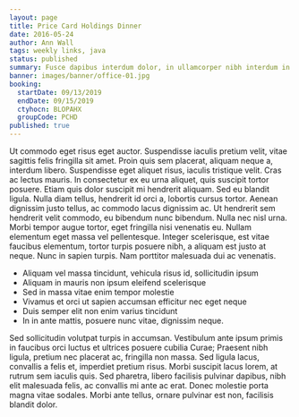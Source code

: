 ```yaml
---
layout: page
title: Price Card Holdings Dinner
date: 2016-05-24
author: Ann Wall
tags: weekly links, java
status: published
summary: Fusce dapibus interdum dolor, in ullamcorper nibh interdum in. Morbi.
banner: images/banner/office-01.jpg
booking:
  startDate: 09/13/2019
  endDate: 09/15/2019
  ctyhocn: BLOPAHX
  groupCode: PCHD
published: true
---
```

Ut commodo eget risus eget auctor. Suspendisse iaculis pretium velit, vitae sagittis felis fringilla sit amet. Proin quis sem placerat, aliquam neque a, interdum libero. Suspendisse eget aliquet risus, iaculis tristique velit. Cras ac lectus mauris. In consectetur ex eu urna aliquet, quis suscipit tortor posuere. Etiam quis dolor suscipit mi hendrerit aliquam. Sed eu blandit ligula. Nulla diam tellus, hendrerit id orci a, lobortis cursus tortor.
Aenean dignissim justo tellus, ac commodo lacus dignissim ac. Ut hendrerit sem hendrerit velit commodo, eu bibendum nunc bibendum. Nulla nec nisl urna. Morbi tempor augue tortor, eget fringilla nisi venenatis eu. Nullam elementum eget massa vel pellentesque. Integer scelerisque, est vitae faucibus elementum, tortor turpis posuere nibh, a aliquam est justo at neque. Nunc in sapien turpis. Nam porttitor malesuada dui ac venenatis.

* Aliquam vel massa tincidunt, vehicula risus id, sollicitudin ipsum
* Aliquam in mauris non ipsum eleifend scelerisque
* Sed in massa vitae enim tempor molestie
* Vivamus et orci ut sapien accumsan efficitur nec eget neque
* Duis semper elit non enim varius tincidunt
* In in ante mattis, posuere nunc vitae, dignissim neque.

Sed sollicitudin volutpat turpis in accumsan. Vestibulum ante ipsum primis in faucibus orci luctus et ultrices posuere cubilia Curae; Praesent nibh ligula, pretium nec placerat ac, fringilla non massa. Sed ligula lacus, convallis a felis et, imperdiet pretium risus. Morbi suscipit lacus lorem, at rutrum sem iaculis quis. Sed pharetra, libero facilisis pulvinar dapibus, nibh elit malesuada felis, ac convallis mi ante ac erat. Donec molestie porta magna vitae sodales. Morbi ante tellus, ornare pulvinar est non, facilisis blandit dolor.
